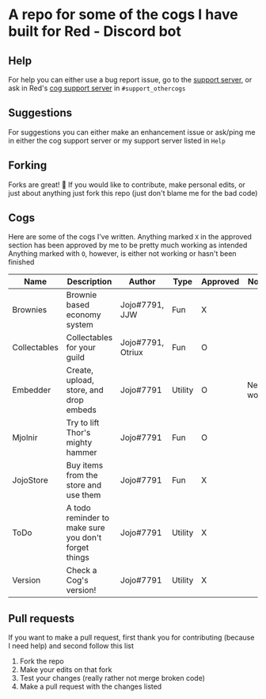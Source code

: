 # A repo for some of the cogs I have built for Red - Discord bot

## Help
For help you can either use a bug report issue, go to the [support server](discord.gg/JmCFyq7), or ask in Red's [cog support server](https://discord.gg/GET4DVk) in `#support_othercogs`

## Suggestions
For suggestions you can either make an enhancement issue or ask/ping me in either the cog support server or my support server listed in `Help`

## Forking
Forks are great! 🍴
If you would like to contribute, make personal edits, or just about anything just fork this repo (just don't blame me for the bad code)

## Cogs
Here are some of the cogs I've written. Anything marked `X` in the approved section has been approved by me to be pretty much working as intended
Anything marked with `O`, however, is either not working or hasn't been finished


| Name           | Description                                            | Author                 | Type     | Approved | Notes      |
|----------------|--------------------------------------------------------|------------------------|----------|----------|------------|
| Brownies       | Brownie based economy system                           | Jojo#7791, JJW         | Fun      | X        |            |
| Collectables   | Collectables for your guild                            | Jojo#7791, Otriux      | Fun      | O        |            |
| Embedder       | Create, upload, store, and drop embeds                 | Jojo#7791              | Utility  | O        | Needs work |
| Mjolnir        | Try to lift Thor's mighty hammer                       | Jojo#7791              | Fun      | O        |            |
| JojoStore      | Buy items from the store and use them                  | Jojo#7791              | Fun      | X        |            |
| ToDo           | A todo reminder to make sure you don't forget things   | Jojo#7791              | Utility  | X        |            |
| Version        | Check a Cog's version!                                 | Jojo#7791              | Utility  | X        |            |

## Pull requests
If you want to make a pull request, first thank you for contributing (because I need help) and second follow this list
1. Fork the repo
2. Make your edits on that fork
3. Test your changes (really rather not merge broken code)
4. Make a pull request with the changes listed
